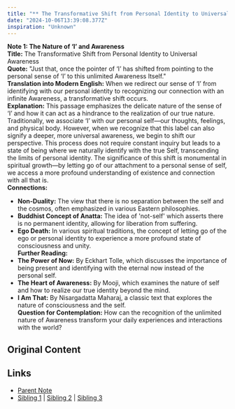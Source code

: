 ```yaml
---
title: "** The Transformative Shift from Personal Identity to Universal Awareness"
date: "2024-10-06T13:39:08.377Z"
inspiration: "Unknown"
---
```


  
**Note 1: The Nature of ‘I’ and Awareness**  
**Title:** The Transformative Shift from Personal Identity to Universal Awareness  
**Quote:** "Just that, once the pointer of ‘I’ has shifted from pointing to the personal sense of ‘I’ to this unlimited Awareness Itself."  
**Translation into Modern English:** When we redirect our sense of ‘I’ from identifying with our personal identity to recognizing our connection with an infinite Awareness, a transformative shift occurs.  
**Explanation:** This passage emphasizes the delicate nature of the sense of ‘I’ and how it can act as a hindrance to the realization of our true nature. Traditionally, we associate ‘I’ with our personal self—our thoughts, feelings, and physical body. However, when we recognize that this label can also signify a deeper, more universal awareness, we begin to shift our perspective. This process does not require constant inquiry but leads to a state of being where we naturally identify with the true Self, transcending the limits of personal identity. The significance of this shift is monumental in spiritual growth—by letting go of our attachment to a personal sense of self, we access a more profound understanding of existence and connection with all that is.  
**Connections:**  
- **Non-Duality:** The view that there is no separation between the self and the cosmos, often emphasized in various Eastern philosophies.  
- **Buddhist Concept of Anatta:** The idea of 'not-self' which asserts there is no permanent identity, allowing for liberation from suffering.  
- **Ego Death:** In various spiritual traditions, the concept of letting go of the ego or personal identity to experience a more profound state of consciousness and unity.  
**Further Reading:**  
- **The Power of Now:** By Eckhart Tolle, which discusses the importance of being present and identifying with the eternal now instead of the personal self.  
- **The Heart of Awareness:** By Mooji, which examines the nature of self and how to realize our true identity beyond the mind.  
- **I Am That:** By Nisargadatta Maharaj, a classic text that explores the nature of consciousness and the self.  
**Question for Contemplation:** How can the recognition of the unlimited nature of Awareness transform your daily experiences and interactions with the world?  


## Original Content



## Links

- [Parent Note](/parent-note.md)
- [Sibling 1](/zettel1.md) | [Sibling 2](/zettel2.md) | [Sibling 3](/zettel3.md)
